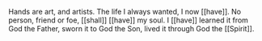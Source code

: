 Hands are art, and artists. The life I always wanted, I now [[have]]. No person, friend or foe, [[shall]] [[have]] my soul. I [[have]] learned it from God the Father, sworn it to God the Son, lived it through God the [[Spirit]].